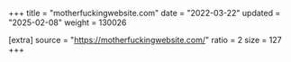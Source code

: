 +++
title = "motherfuckingwebsite.com"
date = "2022-03-22"
updated = "2025-02-08"
weight = 130026

[extra]
source = "https://motherfuckingwebsite.com/"
ratio = 2
size = 127
+++

